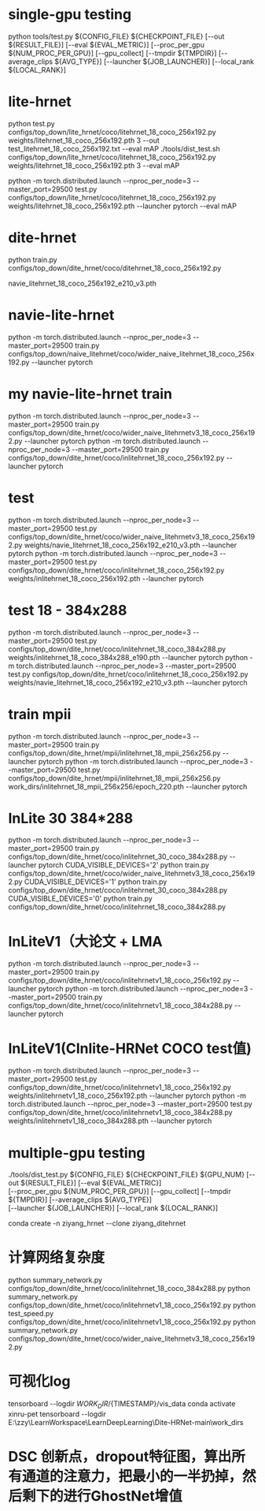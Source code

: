 # single-gpu testing
python tools/test.py 
${CONFIG_FILE} 
${CHECKPOINT_FILE} 
[--out ${RESULT_FILE}] 
[--eval ${EVAL_METRIC}] 
[--proc_per_gpu ${NUM_PROC_PER_GPU}] 
[--gpu_collect] 
[--tmpdir ${TMPDIR}] 
[--average_clips ${AVG_TYPE}]
[--launcher ${JOB_LAUNCHER}]
[--local_rank ${LOCAL_RANK}]
# lite-hrnet
python test.py configs/top_down/lite_hrnet/coco/litehrnet_18_coco_256x192.py weights/litehrnet_18_coco_256x192.pth 3 --out test_litehrnet_18_coco_256x192.txt --eval mAP
./tools/dist_test.sh configs/top_down/lite_hrnet/coco/litehrnet_18_coco_256x192.py weights/litehrnet_18_coco_256x192.pth 3 --eval mAP

python -m torch.distributed.launch --nproc_per_node=3 --master_port=29500 test.py configs/top_down/lite_hrnet/coco/litehrnet_18_coco_256x192.py \
weights/litehrnet_18_coco_256x192.pth --launcher pytorch --eval mAP

# dite-hrnet
python train.py configs/top_down/dite_hrnet/coco/ditehrnet_18_coco_256x192.py

navie_litehrnet_18_coco_256x192_e210_v3.pth

# navie-lite-hrnet
python -m torch.distributed.launch --nproc_per_node=3 --master_port=29500 train.py configs/top_down/naive_litehrnet/coco/wider_naive_litehrnet_18_coco_256x192.py --launcher pytorch

# my navie-lite-hrnet train
python -m torch.distributed.launch --nproc_per_node=3 --master_port=29500 train.py configs/top_down/dite_hrnet/coco/wider_naive_litehrnetv3_18_coco_256x192.py --launcher pytorch
python -m torch.distributed.launch --nproc_per_node=3 --master_port=29500 train.py configs/top_down/dite_hrnet/coco/inlitehrnet_18_coco_256x192.py --launcher pytorch
# test
python -m torch.distributed.launch --nproc_per_node=3 --master_port=29500 test.py configs/top_down/dite_hrnet/coco/wider_naive_litehrnetv3_18_coco_256x192.py weights/navie_litehrnet_18_coco_256x192_e210_v3.pth --launcher pytorch
python -m torch.distributed.launch --nproc_per_node=3 --master_port=29500 test.py configs/top_down/dite_hrnet/coco/inlitehrnet_18_coco_256x192.py weights/inlitehrnet_18_coco_256x192.pth --launcher pytorch
# test 18 - 384x288
python -m torch.distributed.launch --nproc_per_node=3 --master_port=29500 test.py configs/top_down/dite_hrnet/coco/inlitehrnet_18_coco_384x288.py weights/inlitehrnet_18_coco_384x288_e190.pth --launcher pytorch
python -m torch.distributed.launch --nproc_per_node=3 --master_port=29500 test.py configs/top_down/dite_hrnet/coco/inlitehrnet_18_coco_256x192.py weights/navie_litehrnet_18_coco_256x192_e210_v3.pth --launcher pytorch


# train mpii
python -m torch.distributed.launch --nproc_per_node=3 --master_port=29500 train.py configs/top_down/dite_hrnet/mpii/inlitehrnet_18_mpii_256x256.py --launcher pytorch
python -m torch.distributed.launch --nproc_per_node=3 --master_port=29500 test.py configs/top_down/dite_hrnet/mpii/inlitehrnet_18_mpii_256x256.py work_dirs/inlitehrnet_18_mpii_256x256/epoch_220.pth --launcher pytorch



# InLite 30 384*288
python -m torch.distributed.launch --nproc_per_node=3 --master_port=29500 train.py configs/top_down/dite_hrnet/coco/inlitehrnet_30_coco_384x288.py --launcher pytorch
CUDA_VISIBLE_DEVICES='2' python train.py configs/top_down/dite_hrnet/coco/wider_naive_litehrnetv3_18_coco_256x192.py
CUDA_VISIBLE_DEVICES='1' python train.py configs/top_down/dite_hrnet/coco/inlitehrnet_30_coco_384x288.py
CUDA_VISIBLE_DEVICES='0' python train.py configs/top_down/dite_hrnet/coco/inlitehrnet_18_coco_384x288.py



# InLiteV1（大论文 + LMA

python -m torch.distributed.launch --nproc_per_node=3 --master_port=29500 train.py configs/top_down/dite_hrnet/coco/inlitehrnetv1_18_coco_256x192.py --launcher pytorch
python -m torch.distributed.launch --nproc_per_node=3 --master_port=29500 train.py configs/top_down/dite_hrnet/coco/inlitehrnetv1_18_coco_384x288.py --launcher pytorch

# InLiteV1(CInlite-HRNet COCO test值)
python -m torch.distributed.launch --nproc_per_node=3 --master_port=29500 test.py configs/top_down/dite_hrnet/coco/inlitehrnetv1_18_coco_256x192.py weights/inlitehrnetv1_18_coco_256x192.pth --launcher pytorch
python -m torch.distributed.launch --nproc_per_node=3 --master_port=29500 test.py configs/top_down/dite_hrnet/coco/inlitehrnetv1_18_coco_384x288.py weights/inlitehrnetv1_18_coco_384x288.pth --launcher pytorch

# multiple-gpu testing
./tools/dist_test.py ${CONFIG_FILE} ${CHECKPOINT_FILE} ${GPU_NUM} [--out ${RESULT_FILE}] [--eval ${EVAL_METRIC}] \
    [--proc_per_gpu ${NUM_PROC_PER_GPU}] [--gpu_collect] [--tmpdir ${TMPDIR}] [--average_clips ${AVG_TYPE}] \
    [--launcher ${JOB_LAUNCHER}] [--local_rank ${LOCAL_RANK}]


conda create -n ziyang_hrnet --clone ziyang_ditehrnet

# 计算网络复杂度
python summary_network.py configs/top_down/dite_hrnet/coco/inlitehrnet_18_coco_384x288.py
python summary_network.py configs/top_down/dite_hrnet/coco/inlitehrnetv1_18_coco_256x192.py
python test_speed.py configs/top_down/dite_hrnet/coco/inlitehrnetv1_18_coco_256x192.py
python summary_network.py configs/top_down/dite_hrnet/coco/wider_naive_litehrnetv3_18_coco_256x192.py

# 可视化log
tensorboard --logdir ${WORK_DIR}/${TIMESTAMP}/vis_data
conda activate xinru-pet
tensorboard --logdir E:\zzy\LearnWorkspace\LearnDeepLearning\Dite-HRNet-main\work_dirs
# DSC 创新点，dropout特征图，算出所有通道的注意力，把最小的一半扔掉，然后剩下的进行GhostNet增值
